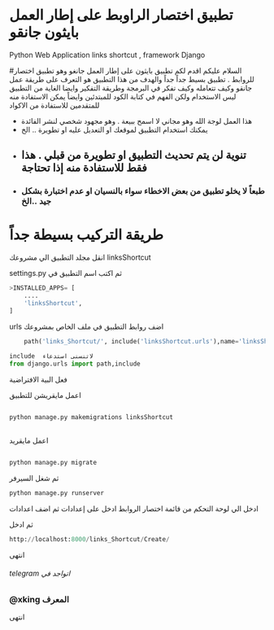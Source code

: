 # تطبيق اختصار الراوبط  على إطار العمل  بايثون  جانقو 
Python Web Application links shortcut ,  framework Django

#السلام عليكم
اقدم لكم تطبيق بايثون على إطار العمل جانغو وهو تطبيق اختصار للروابط  . تطبيق بسيط جداً جداً والهدف من هذا التطبيق هو التعرف على طريقة عمل جانقو وكيف تتعامله وكيف تفكر في البرمجة وطريقة التفكير 
وايضا الغاية من التطبيق ليس الاستخدام ولكن الفهم  في كتابة الكود  للمبتدئين وايضاً يمكن الاستفادة منه للمتقدمين  للاستفادة من الاكواد 

- هذا العمل لوجة الله   وهو مجاني  لا اسمح ببيعة . وهو مجهود شخصي لنشر الفائدة
- يمكنك استخدام التطبيق لموقعك او التعديل عليه او تطويرة .. الخ
- ## تنوية لن يتم تحديث التطبيق او تطويرة من قبلي . هذا فقط للاستفادة منه إذا تحتاجة 
- ### طبعاً لا يخلو تطبيق من بعض الاخطاء سواء بالنسيان او عدم اختبارة بشكل جيد ..الخ 


# طريقة التركيب بسيطة جداً 

انقل مجلد التطبيق
 الي مشروعك linksShortcut 
 
settings.py ثم  اكتب اسم التطبيق في 
```python
>INSTALLED_APPS= [
	....
	'linksShortcut',
]
```
urls اضف روابط التطبيق في ملف  الخاص بمشروعك

```python
    path('links_Shortcut/', include('linksShortcut.urls'),name='linksShortcut'),
    
include  لاتنسنى استدعاء   
from django.urls import path,include


```
فعل البية الافتراضية

اعمل مايقريشن للتطبيق 

```python

python manage.py makemigrations linksShortcut
 
```


اعمل مايقريد

```python

python manage.py migrate

```
ثم شغل السيرفر 


```python
python manage.py runserver
```

ادخل الي لوحة التحكم من قائمة اختصار الروابط   ادخل على إعدادات
 ثم اضف اعدادات  
 
ثم ادخل 

```python
http://localhost:8000/links_Shortcut/Create/
```

انتهى 

######   telegram اتواجد في                                                                                                                                                      
###   @xking المعرف    


انتهى 
